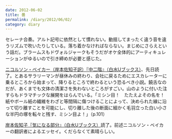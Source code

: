 ```yaml
---
date: 2012-06-02
title: 曇
permalink: /diary/2012/06/02/
category: diary
---
```


セレーナ合奏。アルト記号に依然として慣れない。動揺してまったく違う音を違うリズムで吹いたりしている。落ち着かなければならない。まじめにさらえという話だ。ブラームスもドヴォルジャークもそうだがオケ全体的にアーティキュレーションがゆるいので引き締めが必要と感じた。

[ニコルソン・ベイカー（岸本佐知子訳）『中二階』（白水Uブックス）](http://www.amazon.co.jp/dp/4560071225/)、先日読了。とあるサラリーマンが昼休みの終わり、会社に戻るためにエスカレーターに乗るところから始まって、降りるところで終わるという恐るべき小説。饒舌なのだが、あくまでも文体の清潔さを失わないところがすごい。山のように付いた注すらもドラマチックな展開をはらんでいる。「ミシン目！　たたえよその名を！　紙やボール紙の繊維をわざと等間隔に傷つけることによって、決められた線に沿って切り離すことを可能にし、切り離した後の断面に細かく毛羽立った白い小さな半円の塚を転々と残す、ミシン目よ！」（p.101）

[岸本佐知子『気になる部分』（白水Uブックス）](http://www.amazon.co.jp/dp/4560720878/)読了。前述ニコルソン・ベイカーの翻訳者によるエッセイ。くだらなくて素晴らしい。